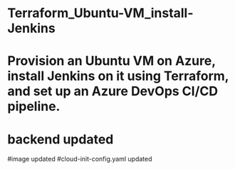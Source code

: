 # Terraform_Ubuntu-VM_install-Jenkins
# Provision an Ubuntu VM on Azure, install Jenkins on it using Terraform, and set up an Azure DevOps CI/CD pipeline.
# backend updated
#image updated
#cloud-init-config.yaml updated
